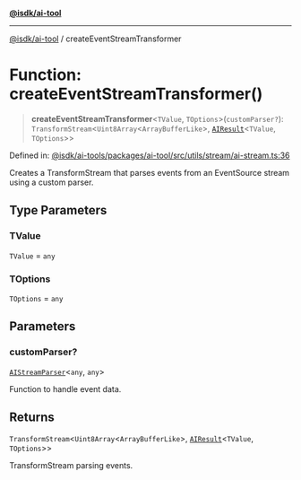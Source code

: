 [**@isdk/ai-tool**](../README.md)

***

[@isdk/ai-tool](../globals.md) / createEventStreamTransformer

# Function: createEventStreamTransformer()

> **createEventStreamTransformer**\<`TValue`, `TOptions`\>(`customParser?`): `TransformStream`\<`Uint8Array`\<`ArrayBufferLike`\>, [`AIResult`](../interfaces/AIResult.md)\<`TValue`, `TOptions`\>\>

Defined in: [@isdk/ai-tools/packages/ai-tool/src/utils/stream/ai-stream.ts:36](https://github.com/isdk/ai-tool.js/blob/fb1809b53cc75a30928176c26910792b6b8a96e1/src/utils/stream/ai-stream.ts#L36)

Creates a TransformStream that parses events from an EventSource stream using a custom parser.

## Type Parameters

### TValue

`TValue` = `any`

### TOptions

`TOptions` = `any`

## Parameters

### customParser?

[`AIStreamParser`](../interfaces/AIStreamParser.md)\<`any`, `any`\>

Function to handle event data.

## Returns

`TransformStream`\<`Uint8Array`\<`ArrayBufferLike`\>, [`AIResult`](../interfaces/AIResult.md)\<`TValue`, `TOptions`\>\>

TransformStream parsing events.
